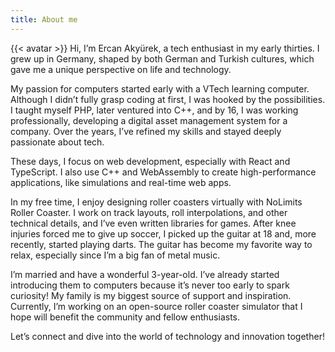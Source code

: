 ```yaml
---
title: About me
---
```

{{< avatar >}}
Hi, I’m Ercan Akyürek, a tech enthusiast in my early thirties. I grew up in Germany, shaped by both German and Turkish cultures, which gave me a unique perspective on life and technology.

My passion for computers started early with a VTech learning computer. Although I didn’t fully grasp coding at first, I was hooked by the possibilities. I taught myself PHP, later ventured into C++, and by 16, I was working professionally, developing a digital asset management system for a company. Over the years, I’ve refined my skills and stayed deeply passionate about tech.

These days, I focus on web development, especially with React and TypeScript. I also use C++ and WebAssembly to create high-performance applications, like simulations and real-time web apps.

In my free time, I enjoy designing roller coasters virtually with NoLimits Roller Coaster. I work on track layouts, roll interpolations, and other technical details, and I’ve even written libraries for games. After knee injuries forced me to give up soccer, I picked up the guitar at 18 and, more recently, started playing darts. The guitar has become my favorite way to relax, especially since I’m a big fan of metal music.

I’m married and have a wonderful 3-year-old. I’ve already started introducing them to computers because it’s never too early to spark curiosity! My family is my biggest source of support and inspiration. Currently, I’m working on an open-source roller coaster simulator that I hope will benefit the community and fellow enthusiasts.

Let’s connect and dive into the world of technology and innovation together!
